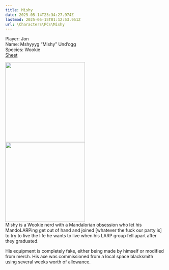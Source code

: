 ```yaml
---
title: Mishy
date: 2025-05-14T23:34:27.974Z
lastmod: 2025-05-15T01:12:53.951Z
url: \Characters\PCs\Mishy
---
```

Player: Jon\
Name: Mshyyyg “Mishy” Und’ogg\
Species: Wookie\
[Sheet](https://docs.google.com/document/d/1kSD2lLqSsBQ04c3P7INe-KPUsHVJcQLJIGgUZGsDXEg/edit?tab=t.0)

<img src="/ob/Images/Mishy%20Portrait%201.png" width="250px">\
<img src="/ob/Images/Mishy%20Portrait%202.png" width="250px">\
Mishy is a Wookie nerd with a Mandalorian obsession who let his MandoLARPing get out of hand and joined \[whatever the fuck our party is] to try to live the life he wants to live when his LARP group fell apart after they graduated.

His equipment is completely fake, either being made by himself or modified from merch. His axe was commissioned from a local space blacksmith using several weeks worth of allowance.
